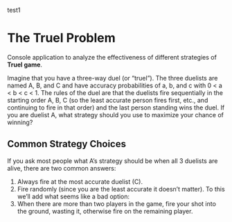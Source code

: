 test1
# The Truel Problem
Console application to analyze the effectiveness of different strategies of **Truel game**. 

Imagine that you have a three-way duel (or “truel”). The three duelists are named A, B, and C and have accuracy
probabilities of a, b, and c with 0 < a < b < c < 1. The rules of the duel are that the duelists fire sequentially in the
starting order A, B, C (so the least accurate person fires first, etc., and continuing to fire in that order) and the last
person standing wins the duel. If you are duelist A, what strategy should you use to maximize your chance of
winning?

## Common Strategy Choices
If you ask most people what A’s strategy should be when all 3 duelists are alive, there are two common answers:
1) Always fire at the most accurate duelist (C).
2) Fire randomly (since you are the least accurate it doesn’t matter).
To this we’ll add what seems like a bad option:
3) When there are more than two players in the game, fire your shot into the ground, wasting it, otherwise fire on the remaining player.
